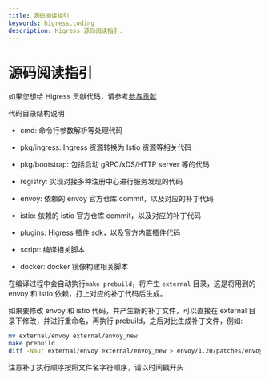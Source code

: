 ```yaml
---
title: 源码阅读指引
keywords: higress,coding
description: Higress 源码阅读指引.
---
```


# 源码阅读指引

如果您想给 Higress 贡献代码，请参考[参与贡献](../developers/guide_dev.md)

代码目录结构说明

- cmd: 命令行参数解析等处理代码

- pkg/ingress: Ingress 资源转换为 Istio 资源等相关代码

- pkg/bootstrap: 包括启动 gRPC/xDS/HTTP server 等的代码

- registry: 实现对接多种注册中心进行服务发现的代码

- envoy: 依赖的 envoy 官方仓库 commit，以及对应的补丁代码

- istio: 依赖的 istio 官方仓库 commit，以及对应的补丁代码

- plugins: Higress 插件 sdk，以及官方内置插件代码

- script: 编译相关脚本

- docker: docker 镜像构建相关脚本

在编译过程中会自动执行`make prebuild`，将产生 `external` 目录，这是将用到的 envoy 和 istio 依赖，打上对应的补丁代码后生成。

如果要修改 envoy 和 istio 代码，并产生新的补丁文件，可以直接在 external 目录下修改，并进行重命名，再执行 prebuild，之后对比生成补丁文件，例如:

```bash
mv external/envoy external/envoy_new
make prebuild
diff -Naur external/envoy external/envoy_new > envoy/1.20/patches/envoy/$(date +%Y%m%d)-what-changed.patch
```

注意补丁执行顺序按照文件名字符顺序，请以时间戳开头
